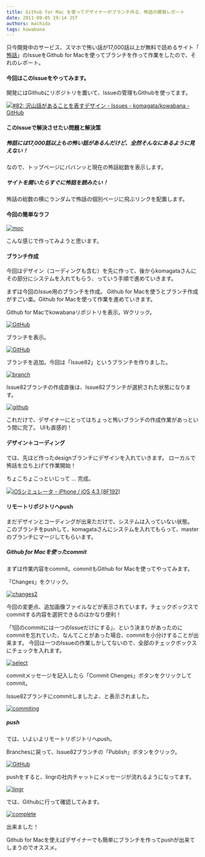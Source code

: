 ```yaml
---
title: Github for Mac を使ってデザイナーがブランチ作る、怖話の開発レポート
date: 2011-09-05 19:14 JST
authors: machida
tags: kowabana
---
```

只今開発中のサービス、スマホで怖い話が17,000話以上が無料で読めるサイト「 [怖話](http://kowabana.jp/)」のIssueをGithub for Macを使ってブランチを作って作業をしたので、それのレポート。

#### 今回はこのIssueをやってみます。

開発にはGithubにリポジトリを置いて、Issueの管理もGithubを使ってます。

[![#82: 沢山話があることを表すデザイン - Issues - komagata/kowabana - GitHub](http://farm7.static.flickr.com/6087/6114565692_943b4e7d9d.jpg)](http://www.flickr.com/photos/fjord_llc/6114565692/ "#82: 沢山話があることを表すデザイン - Issues - komagata/kowabana - GitHub by 町田 哲平（teppei machida）, on Flickr")

#### このIssueで解決させたい問題と解決策

##### 怖話には17,000話以上もの怖い話があるんだけど、全然そんなにあるように見えない！

なので、トップページにババンッと現在の怖話総数を表示します。

##### サイトを開いたらすぐに怖話を読みたい！

怖話の総数の横にランダムで怖話の個別ページに飛ぶリンクを配置します。

#### 今回の簡単なラフ

[![moc](http://farm7.static.flickr.com/6067/6114629998_bc23128bf2_z.jpg)](http://www.flickr.com/photos/fjord_llc/6114629998/ "moc by 町田 哲平（teppei machida）, on Flickr")

こんな感じで作ってみようと思います。

#### ブランチ作成

今回はデザイン（コーディングも含む）を先に作って、後からkomagataさんにその部分にシステムを入れてもらう、っていう手順で進めていきます。

まずは今回のIssue用のブランチを作成。 Github for Macを使うとブランチ作成がすごい楽。Github for Macを使って作業を進めていきます。

Github for Macでkowabanaリポジトリを表示。Wクリック。

[![GitHub](http://farm7.static.flickr.com/6199/6114640716_c6330fc1a3.jpg)](http://www.flickr.com/photos/fjord_llc/6114640716/ "GitHub by 町田 哲平（teppei machida）, on Flickr")

ブランチを表示。

[![GitHub](http://farm7.static.flickr.com/6210/6114096367_4b7425882d.jpg)](http://www.flickr.com/photos/fjord_llc/6114096367/ "GitHub by 町田 哲平（teppei machida）, on Flickr")

ブランチを追加。今回は「Issue82」というブランチを作りました。

[![branch](http://farm7.static.flickr.com/6080/6115206259_df38e81c56.jpg)](http://www.flickr.com/photos/fjord_llc/6115206259/ "branch by 町田 哲平（teppei machida）, on Flickr")

Issue82ブランチの作成直後は、Issue82ブランチが選択された状態になります。

[![github](http://farm7.static.flickr.com/6201/6115756186_70b07aa226.jpg)](http://www.flickr.com/photos/fjord_llc/6115756186/ "github by 町田 哲平（teppei machida）, on Flickr")

これだけで、デザイナーにとってはちょっと怖いブランチの作成作業があっという間に完了。 UIも直感的！

#### デザイン＋コーディング

では、先ほど作ったdesignブランチにデザインを入れていきます。 ローカルで怖話を立ち上げて作業開始！

ちょこちょこっといじって … 完成。

[![iOSシミュレータ - iPhone / iOS 4.3 (8F192)](http://farm7.static.flickr.com/6088/6115646924_b850f0bbca_z.jpg)](http://www.flickr.com/photos/fjord_llc/6115646924/ "iOSシミュレータ - iPhone / iOS 4.3 (8F192) by 町田 哲平（teppei machida）, on Flickr")

#### リモートリポジトリへpush

まだデザインとコーディングが出来ただけで、システムは入っていない状態。 このブランチをpushして、komagataさんにシステムを入れてもらって、masterのブランチにマージしてもらいます。

##### Github for Macを使ったcommit

まずは作業内容をcommit。commitもGithub for Macを使ってやってみます。

「Changes」をクリック。

[![changes2](http://farm7.static.flickr.com/6090/6115834970_d4c930a2d0.jpg)](http://www.flickr.com/photos/fjord_llc/6115834970/ "changes2 by 町田 哲平（teppei machida）, on Flickr")

 今回の変更点、追加画像ファイルなどが表示されています。チェックボックスでcommitする内容を選択できるのはかなり便利！

「1回のcommitには一つのIssueだけにする」、という決まりがあったのにcommitを忘れていた、なんてことがあった場合、commitを小分けすることが出来ます。 今回は一つのIssueの作業しかしてないので、全部のチェックボックスにチェックを入れます。

[![select](http://farm7.static.flickr.com/6202/6115226043_63785dffc3.jpg)](http://www.flickr.com/photos/fjord_llc/6115226043/ "select by 町田 哲平（teppei machida）, on Flickr")

commitメッセージを記入したら「Commit Chenges」ボタンをクリックしてcommit。

Issue82ブランチにcommitしましたよ、と表示されました。

[![commiting](http://farm7.static.flickr.com/6082/6115768834_2db8a22102.jpg)](http://www.flickr.com/photos/fjord_llc/6115768834/ "commiting by 町田 哲平（teppei machida）, on Flickr")

##### push

では、いよいよリモートリポジトリへpush。

Branchesに戻って、Issue82ブランチの「Publish」ボタンをクリック。

[![GitHub](http://farm7.static.flickr.com/6070/6115200103_04926f4676.jpg)](http://www.flickr.com/photos/fjord_llc/6115200103/ "GitHub by 町田 哲平（teppei machida）, on Flickr")

pushをすると、lingrの社内チャットにメッセージが流れるようになってます。

[![lingr](http://farm7.static.flickr.com/6181/6115760488_7fe3ae5afa.jpg)](http://www.flickr.com/photos/fjord_llc/6115760488/ "lingr by 町田 哲平（teppei machida）, on Flickr")

では、Githubに行って確認してみます。

[![complete](http://farm7.static.flickr.com/6197/6115304797_5ccf1e010c.jpg)](http://www.flickr.com/photos/fjord_llc/6115304797/ "complete by 町田 哲平（teppei machida）, on Flickr")

出来ました！

Github for Macを使えばデザイナーでも簡単にブランチを作ってpushが出来てしまうのでオススメ。

